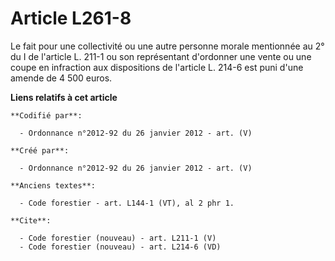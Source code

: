 # Article L261-8

Le fait pour une collectivité ou une autre personne morale mentionnée au 2° du I de l'article L. 211-1 ou son représentant
d'ordonner une vente ou une coupe en infraction aux dispositions de l'article L. 214-6 est puni d'une amende de 4 500 euros.

**Liens relatifs à cet article**

	**Codifié par**:

	  - Ordonnance n°2012-92 du 26 janvier 2012 - art. (V)

	**Créé par**:

	  - Ordonnance n°2012-92 du 26 janvier 2012 - art. (V)

	**Anciens textes**:

	  - Code forestier - art. L144-1 (VT), al 2 phr 1.

	**Cite**:

	  - Code forestier (nouveau) - art. L211-1 (V)
	  - Code forestier (nouveau) - art. L214-6 (VD)
